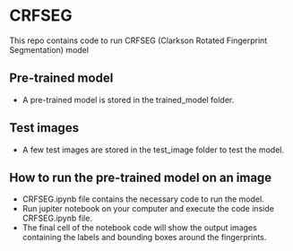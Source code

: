 # CRFSEG
This repo contains code to run CRFSEG (Clarkson Rotated Fingerprint Segmentation) model

## Pre-trained model
* A pre-trained model is stored in the trained_model folder.

## Test images 
* A few test images are stored in the test_image folder to test the model.

## How to run the pre-trained model on an image
* CRFSEG.ipynb file contains the necessary code to run the model. 
* Run jupiter notebook on your computer and execute the code inside CRFSEG.ipynb file.
* The final cell of the notebook code will show the output images containing the labels and bounding boxes around the fingerprints.
